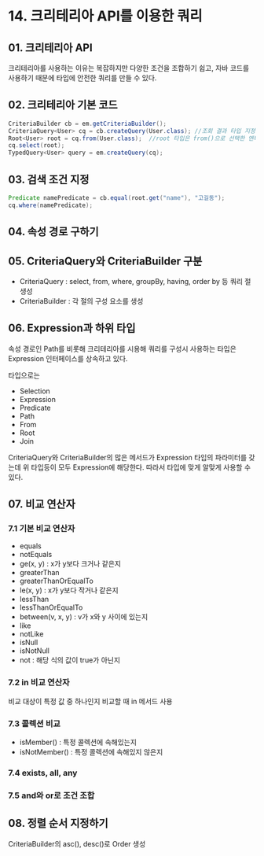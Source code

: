 # 14. 크리테리아 API를 이용한 쿼리
## 01. 크리테리아 API
크리테리아를 사용하는 이유는 복잡하지만 다양한 조건을 조합하기 쉽고, 자바 코드를 사용하기 때문에 타입에 안전한 쿼리를 만들 수 있다.

## 02. 크리테리아 기본 코드
```java
CriteriaBuilder cb = em.getCriteriaBuilder();
CriteriaQuery<User> cq = cb.createQuery(User.class); //조회 결과 타입 지정
Root<User> root = cq.from(User.class);  //root 타입은 from()으로 선택한 엔티티 대상이다.
cq.select(root);
TypedQuery<User> query = em.createQuery(cq);
```

## 03. 검색 조건 지정
```java
Predicate namePredicate = cb.equal(root.get("name"), "고길동");
cq.where(namePredicate);
```

## 04. 속성 경로 구하기

## 05. CriteriaQuery와 CriteriaBuilder 구분
* CriteriaQuery : select, from, where, groupBy, having, order by 등 쿼리 절 생성
* CriteriaBuilder : 각 절의 구성 요소를 생성



## 06. Expression과 하위 타입
속성 경로인 Path를 비롯해 크리테리아를 시용해 쿼리를 구성시 사용하는 타입은 Expression 인터페이스를 상속하고 있다.

타입으로는
* Selection
* Expression
* Predicate
* Path
* From
* Root
* Join

CriteriaQuery와 CriteriaBuilder의 많은 메서드가 Expression 타입의 파라미터를 갖는데 위 타입등이 모두 Expression에 해당한다. 따라서 타입에 맞게 알맞게 사용할 수 있다.

## 07. 비교 연산자
### 7.1 기본 비교 연산자
* equals
* notEquals
* ge(x, y) : x가 y보다 크거나 같은지
* greaterThan
* greaterThanOrEqualTo
* le(x, y) : x가 y보다 작거나 같은지
* lessThan
* lessThanOrEqualTo
* between(v, x, y) : v가 x와 y 사이에 있는지
* like
* notLike
* isNull
* isNotNull
* not : 해당 식의 값이 true가 아닌지

### 7.2 in 비교 연산자
비교 대상이 특정 값 중 하나인지 비교할 때 in 메서드 사용

### 7.3 콜렉션 비교
* isMember() :  특정 콜렉션에 속해있는지
* isNotMember() : 특정 콜렉션에 속해있지 않은지

### 7.4 exists, all, any

### 7.5 and와 or로 조건 조합

## 08. 정렬 순서 지정하기
CriteriaBuilder의 asc(), desc()로 Order 생성
